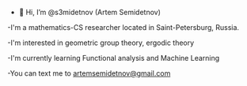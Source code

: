 - 👋 Hi, I’m @s3midetnov (Artem Semidetnov)

-I'm a mathematics-CS researcher located in Saint-Petersburg, Russia. 

-I'm interested in geometric group theory, ergodic theory

-I'm currently learning Functional analysis and Machine Learning

-You can text me to artemsemidetnov@gmail.com
